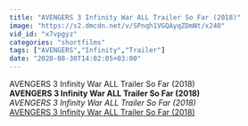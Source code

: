 ```yaml
---
title: "AVENGERS 3 Infinity War ALL Trailer So Far (2018)"
image: "https://s2.dmcdn.net/v/SPnqh1VGQAyqZDmNt/x240"
vid_id: "x7vpgyz"
categories: "shortfilms"
tags: ["AVENGERS","Infinity","Trailer"]
date: "2020-08-30T14:02:05+03:00"
---
```

AVENGERS 3 Infinity War ALL Trailer So Far (2018)<br><b>AVENGERS 3 Infinity War ALL Trailer So Far (2018)</b><br> <i>AVENGERS 3 Infinity War ALL Trailer So Far (2018)</i><br> <u>AVENGERS 3 Infinity War ALL Trailer So Far (2018)</u>
